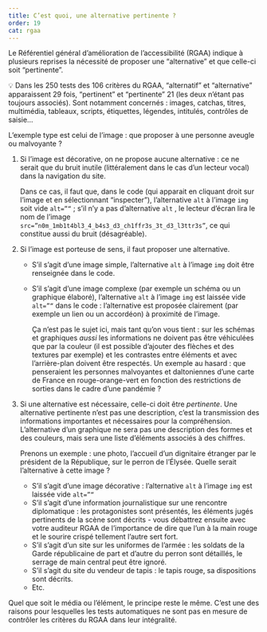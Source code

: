 ```yaml
---
title: C’est quoi, une alternative pertinente ? 
order: 19
cat: rgaa
---
```

Le Référentiel général d’amélioration de l’accessibilité (RGAA) indique à plusieurs reprises la nécessité de proposer une “alternative” et que celle-ci soit “pertinente”.

<span aria-hidden="true">💡 </span>Dans les 250 tests des 106 critères du RGAA, “alternatif” et “alternative” apparaissent 29 fois, “pertinent” et “pertinente” 21 (les deux n’étant pas toujours associés). Sont notamment concernés : images, catchas, titres, multimédia, tableaux, scripts, étiquettes, légendes, intitulés, contrôles de saisie…

L’exemple type est celui de l’image : que proposer à une personne aveugle ou malvoyante ?

1. Si l’image est décorative, on ne propose aucune alternative : ce ne serait que du bruit inutile (littéralement dans le cas d’un lecteur vocal) dans la navigation du site.

    Dans ce cas, il faut que, dans le code (qui apparait en cliquant droit sur l’image et en sélectionnant “inspecter”), l’alternative `alt` à l’image `img` soit vide `alt=”“` ; s’il n’y a pas d’alternative `alt` , le lecteur d’écran lira le nom de l’image `src=”n0m_1mb1t4bl3_4_b4s3_d3_ch1ffr3s_3t_d3_l3ttr3s”`, ce qui constitue aussi du bruit (désagréable).
    
2. Si l’image est porteuse de sens, il faut proposer une alternative.
    * S’il s’agit d’une image simple, l’alternative  `alt` à l’image `img` doit être renseignée dans le code.
    * S’il s’agit d’une image complexe (par exemple un schéma ou un graphique élaboré), l’alternative  `alt` à l’image `img` est laissée vide  `alt=”“` dans le code : l’alternative est proposée clairement (par exemple un lien ou un accordéon) à proximité de l’image.
        
        Ça n’est pas le sujet ici, mais tant qu’on vous tient : sur les schémas et graphiques *aussi* les informations ne doivent pas être véhiculées que par la couleur (il est possible d’ajouter des flèches et des textures par exemple) et les contrastes entre éléments et avec l’arrière-plan doivent être respectés. Un exemple au hasard : que penseraient les personnes malvoyantes et daltoniennes d’une carte de France en rouge-orange-vert en fonction des restrictions de sorties dans le cadre d’une pandémie ?
        
3. Si une alternative est nécessaire, celle-ci doit être *pertinente*. Une alternative pertinente n’est pas une description, c’est la transmission des informations importantes et nécessaires pour la compréhension. L’alternative d’un graphique ne sera pas une description des formes et des couleurs, mais sera une liste d’éléments associés à des chiffres.
    
    Prenons un exemple : une photo, l’accueil d’un dignitaire étranger par le président de la République, sur le perron de l’Élysée. Quelle serait l’alternative à cette image ?
    
    - S’il s’agit d’une image décorative : l’alternative  `alt` à l’image `img` est laissée vide  `alt=”“`
    - S’il s’agit d’une information journalistique sur une rencontre diplomatique : les protagonistes sont présentés, les éléments jugés pertinents de la scène sont décrits - vous débattrez ensuite avec votre auditeur RGAA de l’importance de dire que l’un à la main rouge et le sourire crispé tellement l’autre sert fort.
    - S’il s’agit d’un site sur les uniformes de l’armée : les soldats de la Garde républicaine de part et d’autre du perron sont détaillés, le serrage de main central peut être ignoré.
    - S’il s’agit du site du vendeur de tapis : le tapis rouge, sa dispositions sont décrits.
    - Etc.

Quel que soit le média ou l’élément, le principe reste le même. C’est une des raisons pour lesquelles les tests automatiques ne sont pas en mesure de contrôler les critères du RGAA dans leur intégralité.